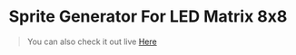 <h1 align="center"> Sprite Generator For LED Matrix 8x8 </h1>

> You can also check it out live [Here](http://www.hypernylium.com/LEDMatrixProject)

